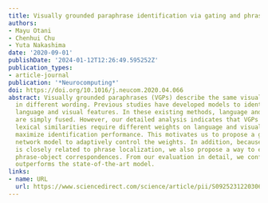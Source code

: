 ```yaml
---
title: Visually grounded paraphrase identification via gating and phrase localization
authors:
- Mayu Otani
- Chenhui Chu
- Yuta Nakashima
date: '2020-09-01'
publishDate: '2024-01-12T12:26:49.595252Z'
publication_types:
- article-journal
publication: '*Neurocomputing*'
doi: https://doi.org/10.1016/j.neucom.2020.04.066
abstract: Visually grounded paraphrases (VGPs) describe the same visual concept but
  in different wording. Previous studies have developed models to identify VGPs from
  language and visual features. In these existing methods, language and visual features
  are simply fused. However, our detailed analysis indicates that VGPs with different
  lexical similarities require different weights on language and visual features to
  maximize identification performance. This motivates us to propose a gated neural
  network model to adaptively control the weights. In addition, because VGP identification
  is closely related to phrase localization, we also propose a way to explicitly incorporate
  phrase-object correspondences. From our evaluation in detail, we confirmed our model
  outperforms the state-of-the-art model.
links:
- name: URL
  url: https://www.sciencedirect.com/science/article/pii/S0925231220306512
---
```

